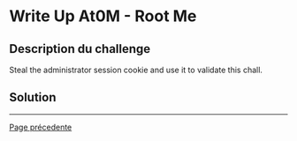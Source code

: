 # Write Up At0M - Root Me

## Description du challenge

Steal the administrator session cookie and use it to validate this chall.

## Solution

-------------
[Page précedente](https://marc-emmanuel9.github.io/Root%20Me/)